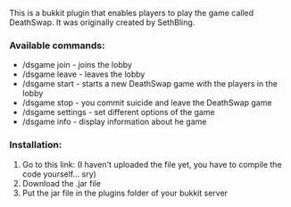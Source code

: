 This is a bukkit plugin that enables players to play the game called DeathSwap. It was originally created by SethBling.

<h3>Available commands:</h3>

<ul>
<li>/dsgame join - joins the lobby</li>
<li>/dsgame leave - leaves the lobby</li>
<li>/dsgame start - starts a new DeathSwap game with the players in the lobby</li>
<li>/dsgame stop - you commit suicide and leave the DeathSwap game</li>
<li>/dsgame settings - set different options of the game</li>
<li>/dsgame info - display information about he game</li>
</ul>

<h3>Installation:</h3>

<ol>
<li>Go to this link: (I haven't uploaded the file yet, you have to compile the code yourself... sry)</li>
<li>Download the .jar file</li>
<li>Put the jar file in the plugins folder of your bukkit server</li>
</ol>






